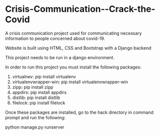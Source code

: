 # Crisis-Communication--Crack-the-Covid
A crisis communication project used for communicating necessary information to people concerned about covid-19.

Website is built using HTML, CSS and Bootstrap with a Django backend


This project needs to be run in a django environment.

In order to run this project you must install the following packages:
1. virtualnev:
	pip install virtualenv
2. virtualenvwrapper-win:
	pip install virtualenvwrapper-win
3. zipp:
	pip install zipp
4. appdirs:
	pip install appdirs
5. distlib:
	pip install distlib
6. filelock:
	pip install filelock
	
Once these packages are installed, go to the hack directory in command prompt and run the following:

python manage.py runserver
